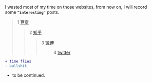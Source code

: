 I wasted most of my time on those websites, from now on, I will record some **`"interesting"`** posts.


> 1  [豆瓣](http://www.douban.com "have a try")
>> 2	[知乎](zhihu.com)
>>> 3	[微博](http://www.weibo.com)
>>>> 4	[twitter](http://www.twitter.com)

```diff
+ time flies
- bullshit

```

- to be continued.
